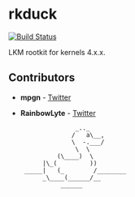 # rkduck

[![Build Status](https://travis-ci.org/QuokkaLight/rkduck.svg?branch=master)](https://travis-ci.org/QuokkaLight/rkduck)

LKM rootkit for kernels 4.x.x. 

## Contributors

 * **mpgn** - [Twitter](http://twitter.com/mpgn_x64)
 * **RainbowLyte** - [Twitter](http://twitter.com/Rainbowlyte)

                      _.._
                     /   a\__,
                     \  -.___/
                      \  \
                 (\____)  \
             |\_(         ))
        _____|   (_        /________
             _\____(______/__
                  ______
                  
